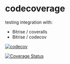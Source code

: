 # codecoverage

testing integration with:
- Bitrise / coveralls
- Bitrise / codecov

[![codecov](https://codecov.io/gh/elimak/codecoverage/branch/master/graph/badge.svg)](https://codecov.io/gh/elimak/codecoverage)

[![Coverage Status](https://coveralls.io/repos/github/elimak/codecoverage/badge.svg?branch=master)](https://coveralls.io/github/elimak/codecoverage?branch=master)
